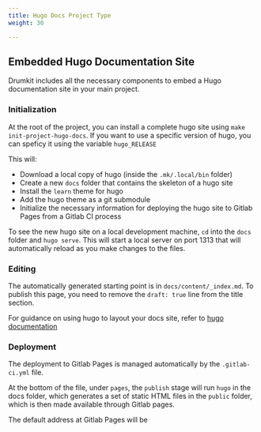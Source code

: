 ```yaml
---
title: Hugo Docs Project Type
weight: 30

---
```


## Embedded Hugo Documentation Site

Drumkit includes all the necessary components to embed a Hugo documentation site in your main project.

### Initialization
At the root of the project, you can install a complete hugo site using `make init-project-hugo-docs`.
If you want to use a specific version of hugo, you can speficy it using the variable `hugo_RELEASE`

This will:
- Download a local copy of hugo (inside the `.mk/.local/bin` folder)
- Create a new `docs` folder that contains the skeleton of a hugo site
- Install the `learn` theme for hugo
- Add the hugo theme as a git submodule
- Initialize the necessary information for deploying the hugo site to Gitlab Pages from a Gitlab CI process 

To see the new hugo site on a local development machine, `cd` into the `docs` folder and `hugo serve`. This will start a local server on port 1313 that will automatically reload as you make changes to the files.

### Editing

The automatically generated starting point is in `docs/content/_index.md`. To publish this page, you need to remove the `draft: true` line from the title section.

For guidance on using hugo to layout your docs site, refer to [hugo documentation](https://gohugo.io/getting-started/usage/)

### Deployment

The deployment to Gitlab Pages is managed automatically by the `.gitlab-ci.yml` file.

At the bottom of the file, under `pages`, the `publish` stage will run `hugo` in the docs folder, which generates a set of static HTML files in the `public` folder, which is then made available through Gitlab pages.

The default address at Gitlab Pages will be 